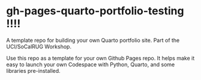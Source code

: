 # gh-pages-quarto-portfolio-testing !!!!

A template repo for building your own Quarto portfolio site. Part of the UCI/SoCalRUG Workshop.

Use this repo as a template for your own Github Pages repo. It helps make it easy to launch your
own Codespace with Python, Quarto, and some libraries pre-installed.
